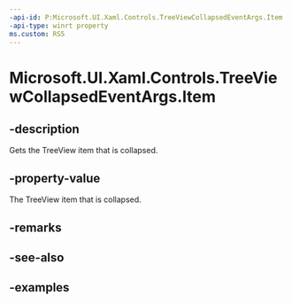 ```yaml
---
-api-id: P:Microsoft.UI.Xaml.Controls.TreeViewCollapsedEventArgs.Item
-api-type: winrt property
ms.custom: RS5
---
```

<!-- Property syntax.
public object Item { get; }
-->

# Microsoft.UI.Xaml.Controls.TreeViewCollapsedEventArgs.Item


## -description

Gets the TreeView item that is collapsed.


## -property-value

The TreeView item that is collapsed.


## -remarks


## -see-also


## -examples


